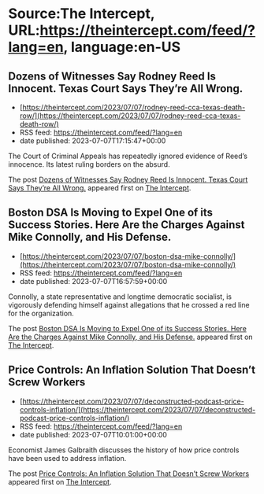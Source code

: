 # Source:The Intercept, URL:https://theintercept.com/feed/?lang=en, language:en-US

## Dozens of Witnesses Say Rodney Reed Is Innocent. Texas Court Says They’re All Wrong.
 - [https://theintercept.com/2023/07/07/rodney-reed-cca-texas-death-row/](https://theintercept.com/2023/07/07/rodney-reed-cca-texas-death-row/)
 - RSS feed: https://theintercept.com/feed/?lang=en
 - date published: 2023-07-07T17:15:47+00:00

<p>The Court of Criminal Appeals has repeatedly ignored evidence of Reed’s innocence. Its latest ruling borders on the absurd.</p>
<p>The post <a href="https://theintercept.com/2023/07/07/rodney-reed-cca-texas-death-row/" rel="nofollow">Dozens of Witnesses Say Rodney Reed Is Innocent. Texas Court Says They’re All Wrong.</a> appeared first on <a href="https://theintercept.com" rel="nofollow">The Intercept</a>.</p>

## Boston DSA Is Moving to Expel One of its Success Stories. Here Are the Charges Against Mike Connolly, and His Defense.
 - [https://theintercept.com/2023/07/07/boston-dsa-mike-connolly/](https://theintercept.com/2023/07/07/boston-dsa-mike-connolly/)
 - RSS feed: https://theintercept.com/feed/?lang=en
 - date published: 2023-07-07T16:57:59+00:00

<p>Connolly, a state representative and longtime democratic socialist, is vigorously defending himself against allegations that he crossed a red line for the organization.</p>
<p>The post <a href="https://theintercept.com/2023/07/07/boston-dsa-mike-connolly/" rel="nofollow">Boston DSA Is Moving to Expel One of its Success Stories. Here Are the Charges Against Mike Connolly, and His Defense.</a> appeared first on <a href="https://theintercept.com" rel="nofollow">The Intercept</a>.</p>

## Price Controls: An Inflation Solution That Doesn’t Screw Workers
 - [https://theintercept.com/2023/07/07/deconstructed-podcast-price-controls-inflation/](https://theintercept.com/2023/07/07/deconstructed-podcast-price-controls-inflation/)
 - RSS feed: https://theintercept.com/feed/?lang=en
 - date published: 2023-07-07T10:01:00+00:00

<p>Economist James Galbraith discusses the history of how price controls have been used to address inflation.</p>
<p>The post <a href="https://theintercept.com/2023/07/07/deconstructed-podcast-price-controls-inflation/" rel="nofollow">Price Controls: An Inflation Solution That Doesn’t Screw Workers</a> appeared first on <a href="https://theintercept.com" rel="nofollow">The Intercept</a>.</p>


